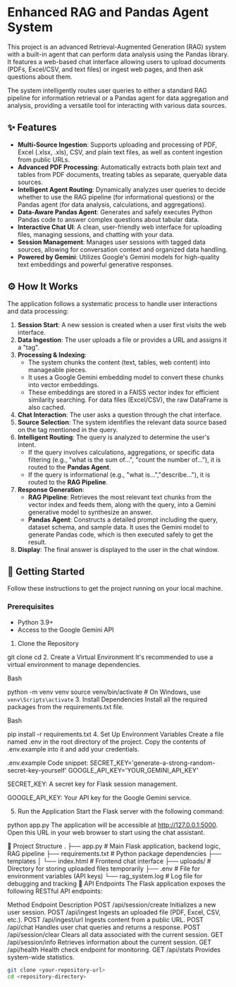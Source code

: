 # Enhanced RAG and Pandas Agent System

This project is an advanced Retrieval-Augmented Generation (RAG) system with a built-in agent that can perform data analysis using the Pandas library. It features a web-based chat interface allowing users to upload documents (PDFs, Excel/CSV, and text files) or ingest web pages, and then ask questions about them.

The system intelligently routes user queries to either a standard RAG pipeline for information retrieval or a Pandas agent for data aggregation and analysis, providing a versatile tool for interacting with various data sources.

## ✨ Features

* **Multi-Source Ingestion**: Supports uploading and processing of PDF, Excel (.xlsx, .xls), CSV, and plain text files, as well as content ingestion from public URLs.
* **Advanced PDF Processing**: Automatically extracts both plain text and tables from PDF documents, treating tables as separate, queryable data sources.
* **Intelligent Agent Routing**: Dynamically analyzes user queries to decide whether to use the RAG pipeline (for informational questions) or the Pandas agent (for data analysis, calculations, and aggregations).
* **Data-Aware Pandas Agent**: Generates and safely executes Python Pandas code to answer complex questions about tabular data.
* **Interactive Chat UI**: A clean, user-friendly web interface for uploading files, managing sessions, and chatting with your data.
* **Session Management**: Manages user sessions with tagged data sources, allowing for conversation context and organized data handling.
* **Powered by Gemini**: Utilizes Google's Gemini models for high-quality text embeddings and powerful generative responses.

## ⚙️ How It Works

The application follows a systematic process to handle user interactions and data processing:

1.  **Session Start**: A new session is created when a user first visits the web interface.
2.  **Data Ingestion**: The user uploads a file or provides a URL and assigns it a "tag".
3.  **Processing & Indexing**:
    * The system chunks the content (text, tables, web content) into manageable pieces.
    * It uses a Google Gemini embedding model to convert these chunks into vector embeddings.
    * These embeddings are stored in a FAISS vector index for efficient similarity searching. For data files (Excel/CSV), the raw DataFrame is also cached.
4.  **Chat Interaction**: The user asks a question through the chat interface.
5.  **Source Selection**: The system identifies the relevant data source based on the tag mentioned in the query.
6.  **Intelligent Routing**: The query is analyzed to determine the user's intent.
    * If the query involves calculations, aggregations, or specific data filtering (e.g., "what is the sum of...", "count the number of..."), it is routed to the **Pandas Agent**.
    * If the query is informational (e.g., "what is...","describe..."), it is routed to the **RAG Pipeline**.
7.  **Response Generation**:
    * **RAG Pipeline**: Retrieves the most relevant text chunks from the vector index and feeds them, along with the query, into a Gemini generative model to synthesize an answer.
    * **Pandas Agent**: Constructs a detailed prompt including the query, dataset schema, and sample data. It uses the Gemini model to generate Pandas code, which is then executed safely to get the result.
8.  **Display**: The final answer is displayed to the user in the chat window.

## 🚀 Getting Started

Follow these instructions to get the project running on your local machine.

### Prerequisites

* Python 3.9+
* Access to the Google Gemini API

1. Clone the Repository

git clone <your-repository-url>
cd <repository-directory>
2. Create a Virtual Environment
It's recommended to use a virtual environment to manage dependencies.

Bash

python -m venv venv
source venv/bin/activate  # On Windows, use `venv\Scripts\activate`
3. Install Dependencies
Install all the required packages from the requirements.txt file.

Bash

pip install -r requirements.txt
4. Set Up Environment Variables
Create a file named .env in the root directory of the project. Copy the contents of .env.example into it and add your credentials.

.env.example
Code snippet:
  SECRET_KEY='generate-a-strong-random-secret-key-yourself'
  GOOGLE_API_KEY='YOUR_GEMINI_API_KEY'
  
SECRET_KEY: A secret key for Flask session management.

GOOGLE_API_KEY: Your API key for the Google Gemini service.

5. Run the Application
Start the Flask server with the following command:


python app.py
The application will be accessible at http://127.0.0.1:5000. Open this URL in your web browser to start using the chat assistant.

📂 Project Structure
.
├── app.py              # Main Flask application, backend logic, RAG pipeline
├── requirements.txt    # Python package dependencies
├── templates
│   └── index.html      # Frontend chat interface
├── uploads/            # Directory for storing uploaded files temporarily
├── .env                # File for environment variables (API keys)
└── rag_system.log      # Log file for debugging and tracking
📜 API Endpoints
The Flask application exposes the following RESTful API endpoints:

Method	Endpoint	Description
POST	/api/session/create	Initializes a new user session.
POST	/api/ingest	Ingests an uploaded file (PDF, Excel, CSV, etc.).
POST	/api/ingest/url	Ingests content from a public URL.
POST	/api/chat	Handles user chat queries and returns a response.
POST	/api/session/clear	Clears all data associated with the current session.
GET	/api/session/info	Retrieves information about the current session.
GET	/api/health	Health check endpoint for monitoring.
GET	/api/stats	Provides system-wide statistics.
```bash
git clone <your-repository-url>
cd <repository-directory>
